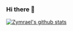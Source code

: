 ### Hi there 👋

[![Zymrael's github stats](https://github-readme-stats.vercel.app/api?username=Zymrael)](https://github.com/anuraghazra/github-readme-stats)

<!--
**Zymrael/Zymrael** is a ✨ _special_ ✨ repository because its `README.md` (this file) appears on your GitHub profile.

Here are some ideas to get you started:

- 🔭 I’m currently working on ...
- 🌱 I’m currently learning ...
- 👯 I’m looking to collaborate on ...
- 🤔 I’m looking for help with ...
- 💬 Ask me about ...
- 📫 How to reach me: ...
- 😄 Pronouns: ...
- ⚡ Fun fact: ...
-->

